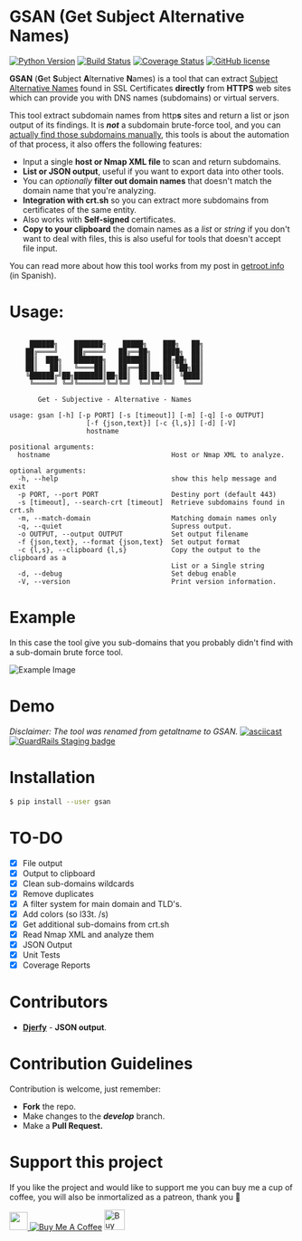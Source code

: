 # GSAN (Get Subject Alternative Names)

[![Python Version](https://img.shields.io/badge/PyVersion-3.6-brightgreen.svg)](https://img.shields.io/badge/PyVersion-3.6-brightgreen.svg) [![Build Status](https://travis-ci.org/franccesco/getaltname.svg?branch=master)](https://travis-ci.org/franccesco/getaltname) [![Coverage Status](https://coveralls.io/repos/github/franccesco/getaltname/badge.svg?branch=master)](https://coveralls.io/github/franccesco/getaltname?branch=master) [![GitHub license](https://img.shields.io/github/license/franccesco/getaltname.svg)](https://github.com/franccesco/getaltname/blob/master/LICENSE.md)


**GSAN** (**G**et **S**ubject **A**lternative **N**ames) is a tool that can extract [Subject Alternative Names](https://en.wikipedia.org/wiki/Subject_Alternative_Name) found in SSL Certificates **directly** from **HTTPS** web sites which can provide you with DNS names (subdomains) or virtual servers.

This tool extract subdomain names from http**s** sites and return a list or json output of its findings. It is _**not**_ a subdomain brute-force tool, and you can [actually find those subdomains manually](https://gfycat.com/AnotherDizzyDodobird), this tools is about the automation of that process, it also offers the following features:
* Input a single **host or Nmap XML file** to scan and return subdomains.
* **List or JSON output**, useful if you want to export data into other tools.
* You can _optionally_ **filter out domain names** that doesn't match the domain name that you're analyzing.
* **Integration with crt.sh** so you can extract more subdomains from certificates of the same entity.
* Also works with **Self-signed** certificates.
* **Copy to your clipboard** the domain names as a _list_ or _string_ if you don't want to deal with files, this is also useful for tools that doesn't accept file input.

You can read more about how this tool works from my post in [getroot.info](https://getroot.info/tip-getaltname/) (in Spanish).

# Usage:
```

     ██████╗    ███████╗    █████╗    ███╗   ██╗
    ██╔════╝    ██╔════╝   ██╔══██╗   ████╗  ██║
    ██║  ███╗   ███████╗   ███████║   ██╔██╗ ██║
    ██║   ██║   ╚════██║   ██╔══██║   ██║╚██╗██║
    ╚██████╔╝██╗███████║██╗██║  ██║██╗██║ ╚████║
     ╚═════╝ ╚═╝╚══════╝╚═╝╚═╝  ╚═╝╚═╝╚═╝  ╚═══╝

       Get - Subjective - Alternative - Names

usage: gsan [-h] [-p PORT] [-s [timeout]] [-m] [-q] [-o OUTPUT]
                   [-f {json,text}] [-c {l,s}] [-d] [-V]
                   hostname

positional arguments:
  hostname                              Host or Nmap XML to analyze.

optional arguments:
  -h, --help                            show this help message and exit
  -p PORT, --port PORT                  Destiny port (default 443)
  -s [timeout], --search-crt [timeout]  Retrieve subdomains found in crt.sh
  -m, --match-domain                    Matching domain names only
  -q, --quiet                           Supress output.
  -o OUTPUT, --output OUTPUT            Set output filename
  -f {json,text}, --format {json,text}  Set output format
  -c {l,s}, --clipboard {l,s}           Copy the output to the clipboard as a
                                        List or a Single string
  -d, --debug                           Set debug enable
  -V, --version                         Print version information.
```

# Example
In this case the tool give you sub-domains that you probably didn't find with a sub-domain brute force tool.

![Example Image](assets/screenshot.png)

# Demo
*Disclaimer: The tool was renamed from getaltname to GSAN.*
[![asciicast](https://asciinema.org/a/bYYnK76AQJZFP9hj43e3CUaH5.png)](https://asciinema.org/a/bYYnK76AQJZFP9hj43e3CUaH5) [![GuardRails Staging badge](https://badges.staging.guardrails.io/fictional-tribble/getaltname.svg)](https://www.staging.guardrails.io)

# Installation
```bash
$ pip install --user gsan
```

# TO-DO
- [x] File output
- [x] Output to clipboard
- [x] Clean sub-domains wildcards
- [x] Remove duplicates
- [x] A filter system for main domain and TLD's.
- [x] Add colors (so l33t. /s)
- [x] Get additional sub-domains from crt.sh
- [x] Read Nmap XML and analyze them
- [x] JSON Output
- [x] Unit Tests
- [x] Coverage Reports

# Contributors
* [**Djerfy**](https://github.com/djerfy) - **JSON output**.

# Contribution Guidelines
Contribution is welcome, just remember:
* **Fork** the repo.
* Make changes to the **_develop_** branch.
* Make a **Pull Request.**

# Support this project
If you like the project and would like to support me you can buy me a cup of coffee, you will also be inmortalized as a patreon, thank you 🙏

<a href="https://www.paypal.me/orozcofranccesco">
  <img height="32" src="assets/paypal_badge.png" />
</a> <a href="https://www.buymeacoffee.com/franccesco" target="_blank"><img src="https://www.buymeacoffee.com/assets/img/custom_images/white_img.png" alt="Buy Me A Coffee" style="height: auto !important;width: auto !important;" ></a> <a href='https://ko-fi.com/V7V8AXFE' target='_blank'><img height='36' style='border:0px;height:36px;' src='https://az743702.vo.msecnd.net/cdn/kofi2.png?v=0' border='0' alt='Buy Me a Coffee at ko-fi.com' /></a>
